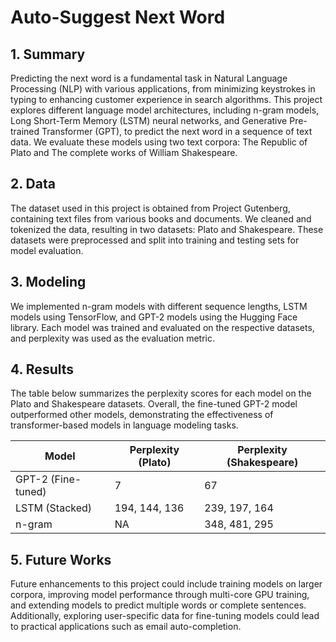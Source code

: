 # Auto-Suggest Next Word

## 1. Summary
Predicting the next word is a fundamental task in Natural Language Processing (NLP) with various applications, from minimizing keystrokes in typing to enhancing customer experience in search algorithms. This project explores different language model architectures, including n-gram models, Long Short-Term Memory (LSTM) neural networks, and Generative Pre-trained Transformer (GPT), to predict the next word in a sequence of text data. We evaluate these models using two text corpora: The Republic of Plato and The complete works of William Shakespeare.

## 2. Data
The dataset used in this project is obtained from Project Gutenberg, containing text files from various books and documents. We cleaned and tokenized the data, resulting in two datasets: Plato and Shakespeare. These datasets were preprocessed and split into training and testing sets for model evaluation.

## 3. Modeling
We implemented n-gram models with different sequence lengths, LSTM models using TensorFlow, and GPT-2 models using the Hugging Face library. Each model was trained and evaluated on the respective datasets, and perplexity was used as the evaluation metric.

## 4. Results
The table below summarizes the perplexity scores for each model on the Plato and Shakespeare datasets. Overall, the fine-tuned GPT-2 model outperformed other models, demonstrating the effectiveness of transformer-based models in language modeling tasks.

| Model           | Perplexity (Plato) | Perplexity (Shakespeare) |
|-----------------|---------------------|--------------------------|
| GPT-2 (Fine-tuned) | 7                 | 67                       |
| LSTM (Stacked)  | 194, 144, 136       | 239, 197, 164            |
| n-gram          | NA                  | 348, 481, 295            |

## 5. Future Works
Future enhancements to this project could include training models on larger corpora, improving model performance through multi-core GPU training, and extending models to predict multiple words or complete sentences. Additionally, exploring user-specific data for fine-tuning models could lead to practical applications such as email auto-completion.
